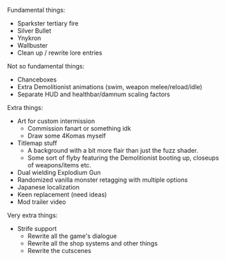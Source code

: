 Fundamental things:
 - Sparkster tertiary fire
 - Silver Bullet
 - Ynykron
 - Wallbuster
 - Clean up / rewrite lore entries

Not so fundamental things:
 - Chanceboxes
 - Extra Demolitionist animations (swim, weapon melee/reload/idle)
 - Separate HUD and healthbar/damnum scaling factors

Extra things:
 - Art for custom intermission
   - Commission fanart or something idk
   - Draw some 4Komas myself
 - Titlemap stuff
   - A background with a bit more flair than just the fuzz shader.
   - Some sort of flyby featuring the Demolitionist booting up, closeups of
     weapons/items etc.
 - Dual wielding Explodium Gun
 - Randomized vanilla monster retagging with multiple options
 - Japanese localization
 - Keen replacement (need ideas)
 - Mod trailer video

Very extra things:
 - Strife support
   - Rewrite all the game's dialogue
   - Rewrite all the shop systems and other things
   - Rewrite the cutscenes
